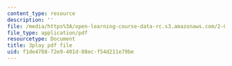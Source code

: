 ```yaml
---
content_type: resource
description: ''
file: /media/https%3A/open-learning-course-data-rc.s3.amazonaws.com/2-003sc-engineering-dynamics-fall-2011/f1de478872e9401d08ecf54d211e79be_9_d8CQrCYUw.pdf
file_type: application/pdf
resourcetype: Document
title: 3play pdf file
uid: f1de4788-72e9-401d-08ec-f54d211e79be
---
```

